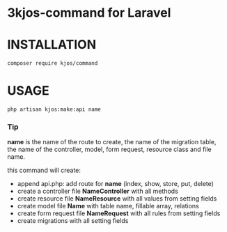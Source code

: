 # 3kjos-command for Laravel

# INSTALLATION

```composer require kjos/command```

# USAGE

```php artisan kjos:make:api name```

### Tip

**name** is the name of the route to create, the name of the migration table, the name of the controller, model, form request, resource class and file name.

this command will create:

 - append api.php: add route for **name** (index, show, store, put, delete)
 - create a controller file **NameController** with all methods
 - create resource file **NameResource** with all values from setting fields
 - create model file **Name** with table name, fillable array, relations
 - create form request file **NameRequest** with all rules from setting fields
 - create migrations with all setting fields 

